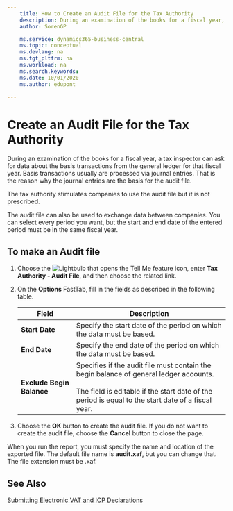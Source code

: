 ```yaml
---
    title: How to Create an Audit File for the Tax Authority
    description: During an examination of the books for a fiscal year, a tax inspector can ask for data about the basis transactions from the general ledger for that fiscal year. Basis transactions usually are processed via journal entries.
    author: SorenGP

    ms.service: dynamics365-business-central
    ms.topic: conceptual
    ms.devlang: na
    ms.tgt_pltfrm: na
    ms.workload: na
    ms.search.keywords:
    ms.date: 10/01/2020
    ms.author: edupont

---
```

# Create an Audit File for the Tax Authority
During an examination of the books for a fiscal year, a tax inspector can ask for data about the basis transactions from the general ledger for that fiscal year. Basis transactions usually are processed via journal entries. That is the reason why the journal entries are the basis for the audit file.  

 The tax authority stimulates companies to use the audit file but it is not prescribed.  

 The audit file can also be used to exchange data between companies. You can select every period you want, but the start and end date of the entered period must be in the same fiscal year.  

## To make an Audit file  

1.  Choose the ![Lightbulb that opens the Tell Me feature](../../media/ui-search/search_small.png "Tell me what you want to do") icon, enter **Tax Authority - Audit File**, and then choose the related link.  
2.  On the **Options** FastTab, fill in the fields as described in the following table.  

    |Field|Description|  
    |---------------------------------|---------------------------------------|  
    |**Start Date**|Specify the start date of the period on which the data must be based.|  
    |**End Date**|Specify the end date of the period on which the data must be based.|  
    |**Exclude Begin Balance**|Specifies if the audit file must contain the begin balance of general ledger accounts.<br /><br /> The field is editable if the start date of the period is equal to the start date of a fiscal year.|  

3.  Choose the **OK** button to create the audit file. If you do not want to create the audit file, choose the **Cancel** button to close the page.  

When you run the report, you must specify the name and location of the exported file. The default file name is **audit.xaf**, but you can change that. The file extension must be .xaf.  

## See Also  
 [Submitting Electronic VAT and ICP Declarations](electronic-vat-and-icp-declarations.md)
